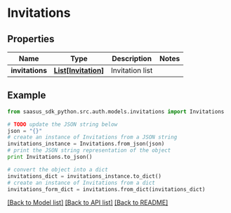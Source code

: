 # Invitations


## Properties

Name | Type | Description | Notes
------------ | ------------- | ------------- | -------------
**invitations** | [**List[Invitation]**](Invitation.md) | Invitation list | 

## Example

```python
from saasus_sdk_python.src.auth.models.invitations import Invitations

# TODO update the JSON string below
json = "{}"
# create an instance of Invitations from a JSON string
invitations_instance = Invitations.from_json(json)
# print the JSON string representation of the object
print Invitations.to_json()

# convert the object into a dict
invitations_dict = invitations_instance.to_dict()
# create an instance of Invitations from a dict
invitations_form_dict = invitations.from_dict(invitations_dict)
```
[[Back to Model list]](../README.md#documentation-for-models) [[Back to API list]](../README.md#documentation-for-api-endpoints) [[Back to README]](../README.md)


